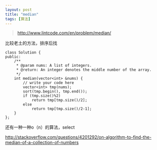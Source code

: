 ```yaml
---
layout: post
title: "median"
tags: [算法]
---	
```

	
>http://www.lintcode.com/en/problem/median/

比较老土的方法，排序后找

	class Solution {
	public:
	    /**
	     * @param nums: A list of integers.
	     * @return: An integer denotes the middle number of the array.
	     */
	    int median(vector<int> &nums) {
	        // write your code here
	        vector<int> tmp(nums);
	        sort(tmp.begin(), tmp.end());
	        if (tmp.size()%2)
	            return tmp[tmp.size()/2];
	        else
	            return tmp[tmp.size()/2-1];
	    }
	};
	
	

还有一种一种o（n）的算法，select

http://stackoverflow.com/questions/4201292/on-algorithm-to-find-the-median-of-a-collection-of-numbers